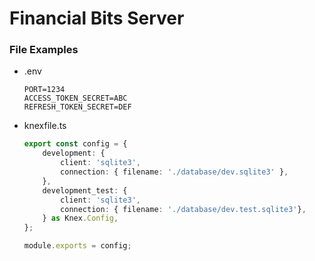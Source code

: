# Financial Bits Server

### File Examples

- .env
	```env
	PORT=1234
	ACCESS_TOKEN_SECRET=ABC
	REFRESH_TOKEN_SECRET=DEF
	```

- knexfile.ts
	```typescript
	export const config = {
		development: {
			client: 'sqlite3',
			connection: { filename: './database/dev.sqlite3' },
		},
		development_test: {
			client: 'sqlite3',
			connection: { filename: './database/dev.test.sqlite3'},
		} as Knex.Config,
	};
	
	module.exports = config;
	```
